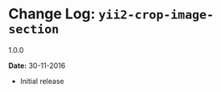 Change Log: `yii2-crop-image-section`
=================================

1.0.0

**Date:** 30-11-2016

- Initial release 
